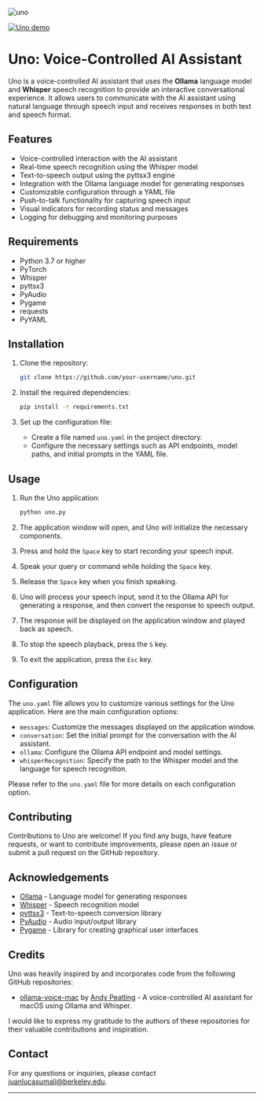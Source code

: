 
![uno](https://github.com/juanlucasumali/uno/assets/85742113/5961cdf6-b064-4d0f-9b3e-463749dab8ce)

[![Uno demo](https://img.youtube.com/vi/eYxorWUVw1g/0.jpg)](https://www.youtube.com/watch?v=eYxorWUVw1g)


# Uno: Voice-Controlled AI Assistant

Uno is a voice-controlled AI assistant that uses the **Ollama** language model and **Whisper** speech recognition to provide an interactive conversational experience. It allows users to communicate with the AI assistant using natural language through speech input and receives responses in both text and speech format.

## Features

- Voice-controlled interaction with the AI assistant
- Real-time speech recognition using the Whisper model
- Text-to-speech output using the pyttsx3 engine
- Integration with the Ollama language model for generating responses
- Customizable configuration through a YAML file
- Push-to-talk functionality for capturing speech input
- Visual indicators for recording status and messages
- Logging for debugging and monitoring purposes

## Requirements

- Python 3.7 or higher
- PyTorch
- Whisper
- pyttsx3
- PyAudio
- Pygame
- requests
- PyYAML

## Installation

1. Clone the repository:

   ```bash
   git clone https://github.com/your-username/uno.git
   ```

2. Install the required dependencies:

   ```bash
   pip install -r requirements.txt
   ```

3. Set up the configuration file:

   - Create a file named `uno.yaml` in the project directory.
   - Configure the necessary settings such as API endpoints, model paths, and initial prompts in the YAML file.

## Usage

1. Run the Uno application:

   ```bash
   python uno.py
   ```

2. The application window will open, and Uno will initialize the necessary components.

3. Press and hold the `Space` key to start recording your speech input.

4. Speak your query or command while holding the `Space` key.

5. Release the `Space` key when you finish speaking.

6. Uno will process your speech input, send it to the Ollama API for generating a response, and then convert the response to speech output.

7. The response will be displayed on the application window and played back as speech.

8. To stop the speech playback, press the `S` key.

9. To exit the application, press the `Esc` key.

## Configuration

The `uno.yaml` file allows you to customize various settings for the Uno application. Here are the main configuration options:

- `messages`: Customize the messages displayed on the application window.
- `conversation`: Set the initial prompt for the conversation with the AI assistant.
- `ollama`: Configure the Ollama API endpoint and model settings.
- `whisperRecognition`: Specify the path to the Whisper model and the language for speech recognition.

Please refer to the `uno.yaml` file for more details on each configuration option.

## Contributing

Contributions to Uno are welcome! If you find any bugs, have feature requests, or want to contribute improvements, please open an issue or submit a pull request on the GitHub repository.

## Acknowledgements

- [Ollama](https://ollama.com/) - Language model for generating responses
- [Whisper](https://github.com/openai/whisper) - Speech recognition model
- [pyttsx3](https://github.com/nateshmbhat/pyttsx3) - Text-to-speech conversion library
- [PyAudio](https://people.csail.mit.edu/hubert/pyaudio/) - Audio input/output library
- [Pygame](https://www.pygame.org/) - Library for creating graphical user interfaces

## Credits

Uno was heavily inspired by and incorporates code from the following GitHub repositories:

- [ollama-voice-mac](https://github.com/apeatling/ollama-voice-mac) by [Andy Peatling](https://github.com/apeatling) - A voice-controlled AI assistant for macOS using Ollama and Whisper.

I would like to express my gratitude to the authors of these repositories for their valuable contributions and inspiration. 

## Contact

For any questions or inquiries, please contact [juanlucasumali@berkeley.edu](mailto:juanlucasumali@berkeley.edu).

---
